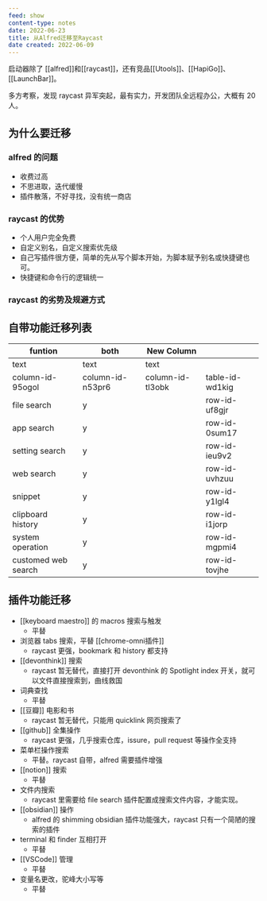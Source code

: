 ```yaml
---
feed: show
content-type: notes
date: 2022-06-23
title: 从Alfred迁移至Raycast
date created: 2022-06-09
---
```


启动器除了 [[alfred]]和[[raycast]]，还有竞品[[Utools]]、[[HapiGo]]、[[LaunchBar]]。

多方考察，发现 raycast 异军突起，最有实力，开发团队全远程办公，大概有 20 人。

## 为什么要迁移

### alfred 的问题

- 收费过高
- 不思进取，迭代缓慢
- 插件散落，不好寻找，没有统一商店

### raycast 的优势

- 个人用户完全免费
- 自定义别名，自定义搜索优先级
- 自己写插件很方便，简单的先从写个脚本开始，为脚本赋予别名或快捷键也可。
- 快捷键和命令行的逻辑统一

### raycast 的劣势及规避方式

## 自带功能迁移列表

| funtion             | both             | New Column       |                 |
| ------------------- | ---------------- | ---------------- | --------------- |
| text                | text             | text             |                 |
| column-id-95ogol    | column-id-n53pr6 | column-id-tl3obk | table-id-wd1kig |
| file search         | y                |                  | row-id-uf8gjr   |
| app search          | y                |                  | row-id-0sum17   |
| setting search      | y                |                  | row-id-ieu9v2   |
| web search          | y                |                  | row-id-uvhzuu   |
| snippet             | y                |                  | row-id-y1lgl4   |
| clipboard history   | y                |                  | row-id-i1jorp   |
| system operation    | y                |                  | row-id-mgpmi4   |
| customed web search | y                |                  | row-id-tovjhe   |

## 插件功能迁移

- [[keyboard maestro]] 的 macros 搜索与触发
	- 平替
- 浏览器 tabs 搜索，平替 [[chrome-omni插件]]
	- raycast 更强，bookmark 和 history 都支持
- [[devonthink]] 搜索
	- raycast 暂无替代，直接打开 devonthink 的 Spotlight index 开关，就可以文件直接搜索到，曲线救国
- 词典查找
	- 平替
- [[豆瓣]] 电影和书
	- raycast 暂无替代，只能用 quicklink 网页搜索了
- [[github]] 全集操作
	- raycast 更强，几乎搜索仓库，issure，pull request 等操作全支持
- 菜单栏操作搜索
	- 平替。raycast 自带，alfred 需要插件增强
- [[notion]] 搜索
	- 平替
- 文件内搜索
	- raycast 里需要给 file search 插件配置成搜索文件内容，才能实现。
- [[obsidian]] 操作
	- alfred 的 shimming obsidian 插件功能强大，raycast 只有一个简陋的搜索的插件
- terminal 和 finder 互相打开
	- 平替
- [[VSCode]] 管理
	- 平替
- 变量名更改，驼峰大小写等
	- 平替
